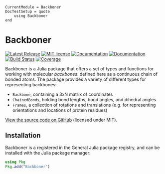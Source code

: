 ```@meta
CurrentModule = Backboner
DocTestSetup = quote
    using Backboner
end
```

# Backboner

[![Latest Release](https://img.shields.io/github/release/MurrellGroup/Backboner.jl.svg)](https://github.com/MurrellGroup/Backboner.jl/releases/latest)
[![MIT license](https://img.shields.io/badge/license-MIT-green.svg)](https://opensource.org/license/MIT)
[![Documentation](https://img.shields.io/badge/docs-stable-blue.svg)](https://MurrellGroup.github.io/Backboner.jl/stable/)
[![Documentation](https://img.shields.io/badge/docs-latest-blue.svg)](https://MurrellGroup.github.io/Backboner.jl/dev/)
[![Build Status](https://github.com/MurrellGroup/Backboner.jl/actions/workflows/CI.yml/badge.svg?branch=main)](https://github.com/MurrellGroup/Backboner.jl/actions/workflows/CI.yml?query=branch%3Amain)
[![Coverage](https://codecov.io/gh/MurrellGroup/Backboner.jl/branch/main/graph/badge.svg)](https://codecov.io/gh/MurrellGroup/Backboner.jl)

Backboner is a Julia package that offers a set of types and functions for working with molecular *backbones*: defined here as a continuous chain of bonded atoms. The package provides a variety of different types for representing backbones:
- `Backbone`, containing a 3xN matrix of coordinates
- `ChainedBonds`, holding bond lengths, bond angles, and dihedral angles
- `Frames`, a collection of rotations and translations (e.g. for representing orientations and locations of protein residues)

[View the source code on GitHub](https://github.com/MurrellGroup/Backboner.jl) (licensed under MIT).

## Installation

Backboner is a registered in the General Julia package registry, and can be installed with the Julia package manager:

```julia
using Pkg
Pkg.add("Backboner")
```
